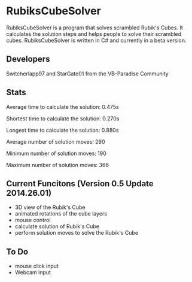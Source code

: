 RubiksCubeSolver
================
RubiksCubeSolver is a program that solves scrambled Rubik's Cubes. It calculates the solution steps and helps people to solve their scrambled cubes. RubiksCubeSolver is written in C# and currently in a beta version.

Developers
---
Switcherlapp97 and StarGate01
from the VB-Paradise Community

Stats
---
Average time to calculate the solution: 0.475s

Shortest time to calculate the solution: 0.270s

Longest time to calculate the solution: 0.880s

Average number of solution moves: 290

Minimum number of solution moves: 190

Maximum number of solution moves: 366

Current Funcitons (Version 0.5 Update 2014.26.01)
---
- 3D view of the Rubik's Cube
- animated rotations of the cube layers
- mouse control
- calculate solution of Rubik's Cube
- perform solution moves to solve the Rubik's Cube

To Do
---
- mouse click input
- Webcam input
